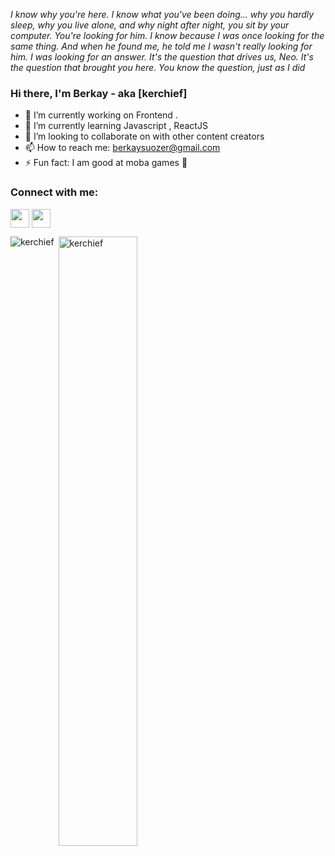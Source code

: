<p align="left"><i>I know why you're here. I know what you've been doing... why you hardly sleep, why you live alone, and why night after night, you sit by your computer. You're looking for him. I know because I was once looking for the same thing. And when he found me, he told me I wasn't really looking for him. I was looking for an answer. It's the question that drives us, Neo. It's the question that brought you here. You know the question, just as I did</i></p>

### Hi there, I'm Berkay - aka [kerchief]

- 🔭 I’m currently working on Frontend .
- 🌱 I’m currently learning Javascript , ReactJS
- 👯 I’m looking to collaborate on  with other content creators
- 📫 How to reach me: berkaysuozer@gmail.com
- ⚡ Fun fact: I am good at moba games 🤣

<h3 align="left">Connect with me:</h3>
<p align="left">
<a href="https://www.linkedin.com/in/berkay-%C5%9Fu%C3%B6zer-4b3733183/" target="blank"><img align="center" src="https://velanovascular.com/wp-content/uploads/2020/06/LinkedIn.png" alt="" height="30" width="30" /></a>
<a  href="https://instagram.com/berkaysuozer" target="blank"><img align="center" src="https://upload.wikimedia.org/wikipedia/commons/thumb/e/e7/Instagram_logo_2016.svg/1200px-Instagram_logo_2016.svg.png" alt="" height="30" width="30" /></a>
</p>


<p><img align="left" src="https://github-readme-stats.vercel.app/api/top-langs?username=berkaysuozer&show_icons=true&theme=radical&locale=en&layout=compact" alt="kerchief" /></p>
<p>&nbsp;<img align="center" src="https://github-readme-stats.vercel.app/api?username=berkaysuozer&show_icons=true&theme=dark&locale=en" alt="kerchief" width="50%" /></p>

